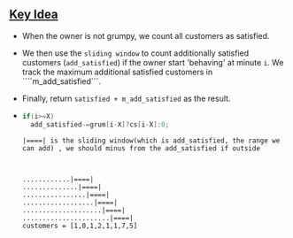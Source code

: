 ## [Key Idea](https://leetcode.com/problems/grumpy-bookstore-owner/discuss/299237/C%2B%2B-Sliding-Window)

  * When the owner is not grumpy, we count all customers as satisfied.

  * We then use the ```sliding window``` to count additionally satisfied customers (```add_satisfied```) if the owner start 'behaving' at minute ```i```. We track the maximum additional satisfied customers in ````m_add_satisfied```.

  * Finally, return ```satisfied + m_add_satisfied``` as the result.

  * ```cpp
    if(i>=X)
      add_satisfied-=grum[i-X]?cs[i-X]:0;
    ```
    ```
    |====| is the sliding window(which is add_satisfied, the range we can add) , we should minus from the add_satisfied if outside
    
    
    
    ............|====|
    ..............|====|
    ................|====|
    ..................|====|
    ....................|====|
    ......................|====|
    customers = [1,0,1,2,1,1,7,5]
    ```
